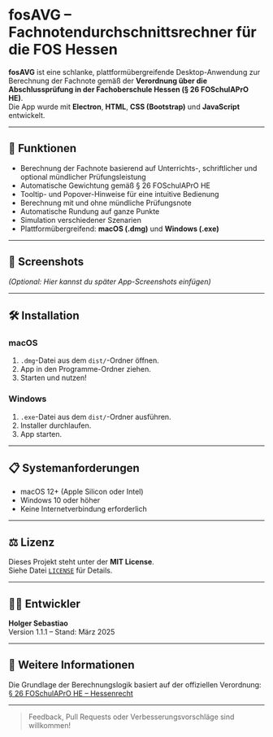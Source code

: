 # fosAVG – Fachnotendurchschnittsrechner für die FOS Hessen

**fosAVG** ist eine schlanke, plattformübergreifende Desktop-Anwendung zur Berechnung der Fachnote gemäß der **Verordnung über die Abschlussprüfung in der Fachoberschule Hessen (§ 26 FOSchulAPrO HE)**.  
Die App wurde mit **Electron**, **HTML**, **CSS (Bootstrap)** und **JavaScript** entwickelt.

---

## 📌 Funktionen

- Berechnung der Fachnote basierend auf Unterrichts-, schriftlicher und optional mündlicher Prüfungsleistung
- Automatische Gewichtung gemäß § 26 FOSchulAPrO HE
- Tooltip- und Popover-Hinweise für eine intuitive Bedienung
- Berechnung mit und ohne mündliche Prüfungsnote
- Automatische Rundung auf ganze Punkte
- Simulation verschiedener Szenarien
- Plattformübergreifend: **macOS (.dmg)** und **Windows (.exe)**

---

## 📸 Screenshots

*(Optional: Hier kannst du später App-Screenshots einfügen)*

---

## 🛠️ Installation

### macOS
1. `.dmg`-Datei aus dem `dist/`-Ordner öffnen.
2. App in den Programme-Ordner ziehen.
3. Starten und nutzen!

### Windows
1. `.exe`-Datei aus dem `dist/`-Ordner ausführen.
2. Installer durchlaufen.
3. App starten.

---

## 📋 Systemanforderungen

- macOS 12+ (Apple Silicon oder Intel)
- Windows 10 oder höher
- Keine Internetverbindung erforderlich

---

## ⚖️ Lizenz

Dieses Projekt steht unter der **MIT License**.  
Siehe Datei [`LICENSE`](./LICENSE) für Details.

---

## 👨‍💻 Entwickler

**Holger Sebastiao**  
Version 1.1.1 – Stand: März 2025

---

## 📎 Weitere Informationen

Die Grundlage der Berechnungslogik basiert auf der offiziellen Verordnung:  
[§ 26 FOSchulAPrO HE – Hessenrecht](https://www.rv.hessenrecht.hessen.de/bshe/document/hevr-FOSchulAPrOHEV3P26)

---

> Feedback, Pull Requests oder Verbesserungsvorschläge sind willkommen!
